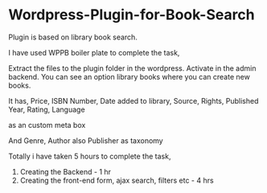 # Wordpress-Plugin-for-Book-Search
Plugin is based on library book search.

I have used WPPB boiler plate to complete the task,

Extract the files to the plugin folder in the wordpress.
Activate in the admin backend.
You can see an option library books where you can create new books.

It has,
Price, 
ISBN Number, 
Date added to library, 
Source, 
Rights, 
Published Year, 
Rating, 
Language

as an custom meta box 

And Genre, Author also Publisher as taxonomy

Totally i have taken 5 hours to complete the task,
1. Creating the Backend - 1 hr
2. Creating the front-end form, ajax search, filters etc - 4 hrs
